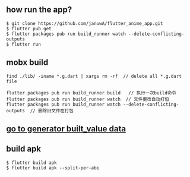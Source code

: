 ## how run the app?
```
$ git clone https://github.com/januwA/flutter_anime_app.git
$ flutter pub get
$ flutter packages pub run build_runner watch --delete-conflicting-outputs 
$ flutter run
```

## mobx build
```
find ./lib/ -iname *.g.dart | xargs rm -rf  // delete all *.g.dart file

flutter packages pub run build_runner build   // 执行一次build命令
flutter packages pub run build_runner watch  // 文件更改自动打包
flutter packages pub run build_runner watch --delete-conflicting-outputs  // 删除旧文件在打包
```

## [go to generator built_value data](https://januwa.github.io/p5-jsObj-builtValue/index.html)


## build apk
```
$ flutter build apk
$ flutter build apk --split-per-abi
```